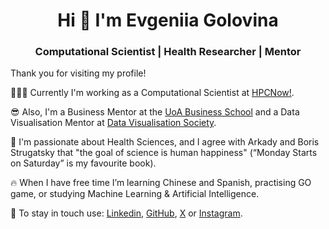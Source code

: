 <h1 align="center">Hi 👋 I'm Evgeniia Golovina</h1>
<h3 align="center">Computational Scientist | Health Researcher | Mentor</h3>

Thank you for visiting my profile!

👩🏻‍💻  Currently I'm working as a Computational Scientist at [HPCNow!](https://hpcnow.com/).

😎  Also, I'm a Business Mentor at the [UoA Business School](https://www.auckland.ac.nz/en/business.html) and a Data Visualisation Mentor at [Data Visualisation Society](https://www.datavisualizationsociety.org/).

🧡  I'm passionate about Health Sciences, and I agree with Arkady and Boris Strugatsky that "the goal of science is human happiness" (“Monday Starts on Saturday” is my favourite book).

🔥  When I have free time I’m learning Chinese and Spanish, practising GO game, or studying Machine Learning & Artificial Intelligence.

<!--
🌹  My online resume & portfolio is available at [evgeniiagolovina.ac.nz](https://www.evgeniiagolovina.ac.nz/).
-->

📧  To stay in touch use: [Linkedin](https://www.linkedin.com/in/evgeniiagolovina/), [GitHub](https://github.com/Eugeniia), [X](https://twitter.com/FoffaJn) or [Instagram](https://www.instagram.com/jnfoffa/).


<!--
**sproogen/sproogen** is a ✨ _special_ ✨ repository because its `README.md` (this file) appears on your GitHub profile.

<p>&nbsp;<img align="center" src="https://github-readme-stats.vercel.app/api?username=sproogen&show_icons=true&locale=en" alt="sproogen" /></p>

Here are some ideas to get you started:

- 🔭 I’m currently working on ...
- 🌱 I’m currently learning ...
- 👯 I’m looking to collaborate on ...
- 🤔 I’m looking for help with ...
- 💬 Ask me about ...
- 📫 How to reach me: ...
- 😄 Pronouns: ...
- ⚡ Fun fact: ...
-->
